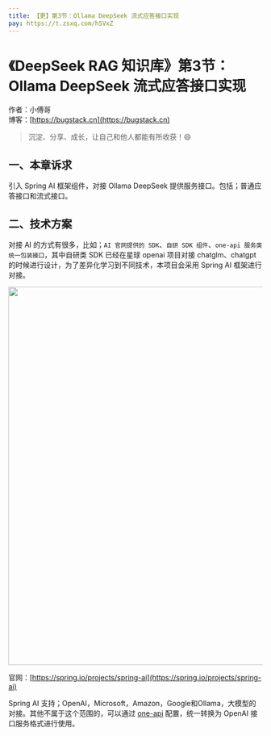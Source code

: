 ```yaml
---
title: 【更】第3节：Ollama DeepSeek 流式应答接口实现
pay: https://t.zsxq.com/h5VxZ
---
```


# 《DeepSeek RAG 知识库》第3节：Ollama DeepSeek 流式应答接口实现

作者：小傅哥
<br/>博客：[https://bugstack.cn](https://bugstack.cn)

> 沉淀、分享、成长，让自己和他人都能有所收获！😄

## 一、本章诉求

引入 Spring AI 框架组件，对接 Ollama DeepSeek 提供服务接口。包括；普通应答接口和流式接口。

## 二、技术方案

对接 AI 的方式有很多，比如；`AI 官网提供的 SDK`、`自研 SDK 组件`、`one-api 服务类统一包装接口`，其中自研类 SDK 已经在星球 openai 项目对接 chatglm、chatgpt 的时候进行设计，为了差异化学习到不同技术，本项目会采用 Spring AI 框架进行对接。

<div align="center">
    <img src="https://bugstack.cn/images/article/project/ai-rag-knowledge/ai-rag-knowledge-3-01.png" width="750px">
</div>

官网：[https://spring.io/projects/spring-ai](https://spring.io/projects/spring-ai)

Spring AI 支持；OpenAI，Microsoft，Amazon，Google和Ollama，大模型的对接。其他不属于这个范围的，可以通过 [one-api](https://github.com/songquanpeng/one-api) 配置，统一转换为 OpenAI 接口服务格式进行使用。


